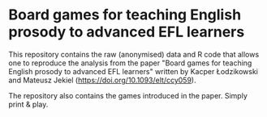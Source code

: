 # Board games for teaching English prosody to advanced EFL learners
This repository contains the raw (anonymised) data and R code that allows one to reproduce the analysis from the paper "Board games for teaching English prosody to advanced EFL learners" written by Kacper Łodzikowski and Mateusz Jekiel (https://doi.org/10.1093/elt/ccy059). 

The repository also contains the games introduced in the paper. Simply print & play.
